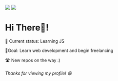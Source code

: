 ![](https://komarev.com/ghpvc/?username=zaid-ahmad&color=yellow&!style=flat-square)
![](https://img.shields.io/badge/Languages-Python%2C%20JavaScript%2C%20HTML%2C%20CSS-informational)
# Hi There👋! 

🤔 Current status: Learning JS

📍Goal: Learn web development and begin freelancing

🛣️ New repos on the way :)

###### _Thanks for viewing my profile! 😃_
